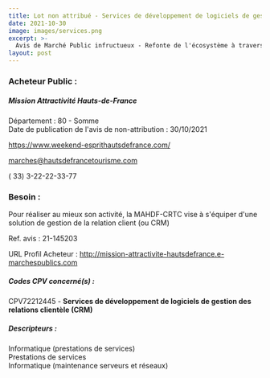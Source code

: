 ```yaml
---
title: Lot non attribué - Services de développement de logiciels de gestion des relations clientèle (CRM)
date: 2021-10-30
image: images/services.png
excerpt: >-
  Avis de Marché Public infructueux - Refonte de l'écosystème à travers la fourniture et la mise en place d'une solution de gestion de la relation client (CRM) : acquisition de la solution et maintenance
layout: post
---
```


### Acheteur Public :
##### Mission Attractivité Hauts-de-France
Département : 80 - Somme<br/>
Date de publication de l'avis de non-attribution : 30/10/2021


https://www.weekend-esprithautsdefrance.com/

marches@hautsdefrancetourisme.com

( 33) 3-22-22-33-77
### Besoin :

Pour réaliser au mieux son activité, la MAHDF-CRTC vise à s'équiper d'une solution de gestion de la relation client (ou CRM)

Ref. avis : 21-145203

URL Profil Acheteur : http://mission-attractivite-hautsdefrance.e-marchespublics.com

##### Codes CPV concerné(s) :
CPV72212445 - **Services de développement de logiciels de gestion des relations clientèle (CRM)** <br/>

##### Descripteurs :
Informatique (prestations de services) <br/>
Prestations de services <br/>
Informatique (maintenance serveurs et réseaux) <br/>
